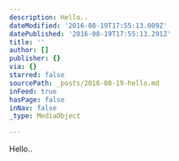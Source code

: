 ```yaml
---
description: Hello..
dateModified: '2016-08-19T17:55:13.009Z'
datePublished: '2016-08-19T17:55:13.291Z'
title: ''
author: []
publisher: {}
via: {}
starred: false
sourcePath: _posts/2016-08-19-hello.md
inFeed: true
hasPage: false
inNav: false
_type: MediaObject

---
```

Hello..
